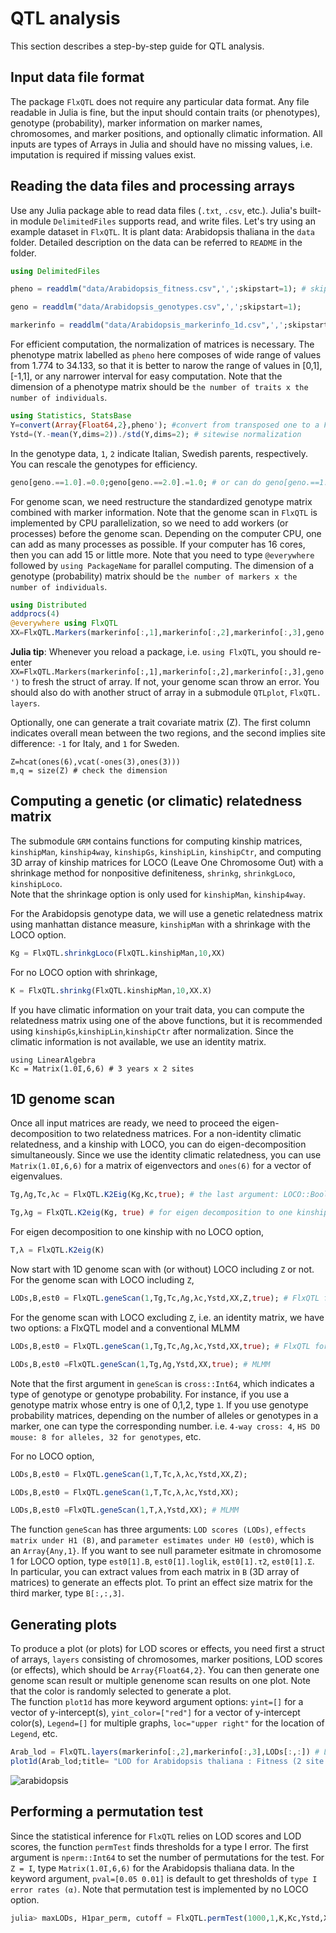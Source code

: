# QTL analysis

This section describes a step-by-step guide for QTL analysis.

## Input data file format

The package `FlxQTL` does not require any particular data format.  Any file readable in Julia is fine, but the input should contain traits (or phenotypes), genotype (probability), marker information on marker names, chromosomes, and marker positions, and optionally climatic information.  All inputs are types of 
Arrays in Julia and should have no missing values, i.e. imputation is required if missing values exist.

## Reading the data files and processing arrays

Use any Julia package able to read data files (`.txt`, `.csv`, etc.).  Julia's built-in module `DelimitedFiles` supports read, and write files. 
Let's try using an example dataset in `FlxQTL`. It is plant data: Arabidopsis thaliana in the `data` folder.  Detailed description on the data can be 
referred to `README` in the folder.

```julia
using DelimitedFiles

pheno = readdlm("data/Arabidopsis_fitness.csv",',';skipstart=1); # skip to read the first row (column names) to obtain a matrix only

geno = readdlm("data/Arabidopsis_genotypes.csv",',';skipstart=1); 

markerinfo = readdlm("data/Arabidopsis_markerinfo_1d.csv",',';skipstart=1);

```

For efficient computation, the normalization of matrices is necessary.  The phenotype matrix labelled as `pheno` here composes of wide range of values 
from 1.774 to 34.133, so that it is better to narow the range of values in [0,1], [-1,1], or any narrower interval for easy computation.  Note that 
the dimension of a phenotype matrix should be `the number of traits x the number of individuals`.

```julia
using Statistics, StatsBase
Y=convert(Array{Float64,2},pheno'); #convert from transposed one to a Float64 matrix
Ystd=(Y.-mean(Y,dims=2))./std(Y,dims=2); # sitewise normalization
```

In the genotype data, `1`, `2` indicate Italian, Swedish parents, respectively. You can rescale the genotypes for efficiency. 

```julia
geno[geno.==1.0].=0.0;geno[geno.==2.0].=1.0; # or can do geno[geno.==1.0].=-1.0 for only genome scan

```
For genome scan, we need restructure the standardized genotype matrix combined with marker information.  Note that the genome scan in `FlxQTL` is 
implemented by CPU parallelization, so we need to add workers (or processes) before the genome scan.  Depending on the computer CPU, one can add as many 
processes as possible. If your computer has 16 cores, then you can add 15 or little more.  Note that you need to type `@everywhere` followed by `using PackageName` for parallel computing.  The dimension of a genotype (probability) matrix should be 
`the number of markers x the number of individuals`.

```julia
using Distributed
addprocs(4) 
@everywhere using FlxQTL 
XX=FlxQTL.Markers(markerinfo[:,1],markerinfo[:,2],markerinfo[:,3],geno') # marker names, chromosomes, marker positions, genotypes

```
**Julia tip**: Whenever you reload a package, i.e. `using FlxQTL`, you should re-enter `XX=FlxQTL.Markers(markerinfo[:,1],markerinfo[:,2],markerinfo[:,3],geno')` to 
fresh the struct of array.  If not, your genome scan throw an error.  You should also do with another struct of array in a submodule `QTLplot`, `FlxQTL. layers`.

Optionally, one can generate a trait covariate matrix (Z).  The first column indicates overall mean between the two regions, and 
the second implies site difference: `-1` for Italy, and `1` for Sweden.

```@repl
Z=hcat(ones(6),vcat(-ones(3),ones(3)))
m,q = size(Z) # check the dimension
```

## Computing a genetic (or climatic) relatedness matrix

The submodule `GRM` contains functions for computing kinship matrices, `kinshipMan`, `kinship4way`, `kinshipGs`, `kinshipLin`, `kinshipCtr`, and computing 
3D array of kinship matrices for LOCO (Leave One Chromosome Out) with a shrinkage method for nonpositive definiteness, 
`shrinkg`, `shrinkgLoco`, `kinshipLoco`.  
Note that the shrinkage option is only used for `kinshipMan`, `kinship4way`.

For the Arabidopsis genotype data, we will use a genetic relatedness matrix using manhattan distance measure, `kinshipMan` with a shrinkage with 
the LOCO option.

```julia
Kg = FlxQTL.shrinkgLoco(FlxQTL.kinshipMan,10,XX)
```
For no LOCO option with shrinkage,

```julia
K = FlxQTL.shrinkg(FlxQTL.kinshipMan,10,XX.X)
```


If you have climatic information on your trait data, you can compute the relatedness matrix using one of the above functions, but it is recommended using 
`kinshipGs`,`kinshipLin`,`kinshipCtr` after normalization.  Since the climatic information is not available, we use an identity matrix.

```@repl
using LinearAlgebra
Kc = Matrix(1.0I,6,6) # 3 years x 2 sites
```

## 1D genome scan

Once all input matrices are ready, we need to proceed the eigen-decomposition to two relatedness matrices. 
For a non-identity climatic relatedness, and a kinship with LOCO, you can do eigen-decomposition simultaneously.  Since we use the identity climatic 
relatedness, you can use `Matrix(1.0I,6,6)` for a matrix of eigenvectors and `ones(6)` for a vector of eigenvalues.

```julia
Tg,Λg,Tc,λc = FlxQTL.K2Eig(Kg,Kc,true); # the last argument: LOCO::Bool = false (default)

Tg,λg = FlxQTL.K2eig(Kg, true) # for eigen decomposition to one kinship with LOCO
```

For eigen decomposition to one kinship with no LOCO option,

```julia
T,λ = FlxQTL.K2eig(K)
```
Now start with 1D genome scan with (or without) LOCO including `Z` or not.  
For the genome scan with LOCO including `Z`, 

```julia
LODs,B,est0 = FlxQTL.geneScan(1,Tg,Tc,Λg,λc,Ystd,XX,Z,true); # FlxQTL for including Z (trait covariates) or Z=I
```
For the genome scan with LOCO excluding `Z`, i.e. an identity matrix, we have two options: a FlxQTL model and a conventional MLMM 
```julia
LODs,B,est0 = FlxQTL.geneScan(1,Tg,Tc,Λg,λc,Ystd,XX,true); # FlxQTL for Z=I 

LODs,B,est0 =FlxQTL.geneScan(1,Tg,Λg,Ystd,XX,true); # MLMM
```
Note that the first argument in `geneScan` is `cross::Int64`, which indicates a type of genotype or genotype probability.  For instance, if you use a 
genotype matrix whose entry is one of 0,1,2, type `1`. If you use genotype probability matrices, depending on the number of alleles or genotypes in a marker, one can type the corresponding number. i.e. `4-way cross: 4`, `HS DO mouse: 8 for alleles, 32 for genotypes`, etc.   

For no LOCO option,

```julia
LODs,B,est0 = FlxQTL.geneScan(1,T,Tc,λ,λc,Ystd,XX,Z);

LODs,B,est0 = FlxQTL.geneScan(1,T,Tc,λ,λc,Ystd,XX);

LODs,B,est0 =FlxQTL.geneScan(1,T,λ,Ystd,XX); # MLMM
```
The function `geneScan` has three arguments: `LOD scores (LODs)`, `effects matrix under H1 (B)`, and `parameter estimates under H0 (est0)`, which 
is an `Array{Any,1}`.  If you want to see null parameter esitmate in chromosome 1 for LOCO option, type `est0[1].B`, `est0[1].loglik`, `est0[1].τ2`, 
`est0[1].Σ`.   
In particular, you can extract values from each matrix in `B` (3D array of matrices) to generate an effects plot. To print an effect size matrix for the 
third marker, type `B[:,:,3]`.


## Generating plots

To produce a plot (or plots) for LOD scores or effects, you need first a struct of arrays, `layers` consisting of chromosomes, marker positions, 
LOD scores (or effects), which should be `Array{Float64,2}`.  You can then generate one genome scan result or multiple genenome scan results on one plot.  Note that the color is randomly selected to generate a plot.   
The function `plot1d` has more keyword argument options: `yint=[]` for a vector of y-intercept(s), `yint_color=["red"]` for a vector of y-intercept 
color(s), `Legend=[]` for multiple graphs, `loc="upper right"` for the location of `Legend`, etc.

```julia
Arab_lod = FlxQTL.layers(markerinfo[:,2],markerinfo[:,3],LODs[:,:]) # LODs is a vector here, so force it to be a matrix
plot1d(Arab_lod;title= "LOD for Arabidopsis thaliana : Fitness (2 site by 3 year, 6 traits)",ylabel="LOD")
```
![arabidopsis](arab-lod.png)




## Performing a permutation test

Since the statistical inference for `FlxQTL` relies on LOD scores and LOD scores, the function `permTest` finds thresholds for a type I error.  The first 
argument is `nperm::Int64` to set the number of permutations for the test. For `Z = I`, type `Matrix(1.0I,6,6)` for the Arabidopsis thaliana data.  In the keyword argument, `pval=[0.05 0.01]` is default to get thresholds of `type I error rates (α)`.  Note that permutation test is implemented by no LOCO option.

```julia
julia> maxLODs, H1par_perm, cutoff = FlxQTL.permTest(1000,1,K,Kc,Ystd,XX,Z;pval=[0.05]) # cutoff at 5 %
```
